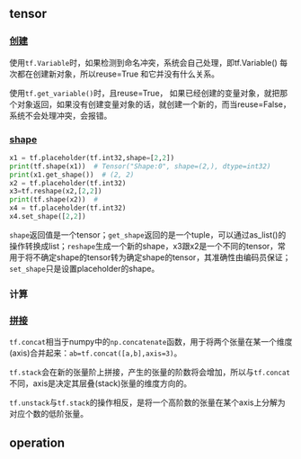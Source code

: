 ## tensor

### [创建](<https://www.jianshu.com/p/2061b221cd8f?utm_campaign=maleskine&utm_content=note&utm_medium=seo_notes&utm_source=recommendation>)

使用`tf.Variable`时，如果检测到命名冲突，系统会自己处理，即tf.Variable() 每次都在创建新对象，所以reuse=True 和它并没有什么关系。

使用`tf.get_variable()`时，且reuse=True， 如果已经创建的变量对象，就把那个对象返回，如果没有创建变量对象的话，就创建一个新的，而当reuse=False，系统不会处理冲突，会报错。

### [shape](<https://blog.csdn.net/baidu_15113429/article/details/81063551>)

``` python
x1 = tf.placeholder(tf.int32,shape=[2,2])
print(tf.shape(x1))  # Tensor("Shape:0", shape=(2,), dtype=int32)
print(x1.get_shape())  # (2, 2)
x2 = tf.placeholder(tf.int32)
x3=tf.reshape(x2,[2,2])
print(tf.shape(x2))  # 
x4 = tf.placeholder(tf.int32)
x4.set_shape([2,2])
```

`shape`返回值是一个tensor；`get_shape`返回的是一个tuple，可以通过as_list()的操作转换成list；`reshape`生成一个新的shape，x3跟x2是一个不同的tensor，常用于将不确定shape的tensor转为确定shape的tensor，其准确性由编码员保证；`set_shape`只是设置placeholder的shape。

### 计算



### [拼接](<https://blog.csdn.net/loseinvain/article/details/79638183>)

`tf.concat`相当于numpy中的`np.concatenate`函数，用于将两个张量在某一个维度(axis)合并起来：`ab=tf.concat([a,b],axis=3)`。

`tf.stack`会在新的张量阶上拼接，产生的张量的阶数将会增加，所以与`tf.concat`不同，axis是决定其层叠(stack)张量的维度方向的。

`tf.unstack`与`tf.stack`的操作相反，是将一个高阶数的张量在某个axis上分解为对应个数的低阶张量。

## operation


